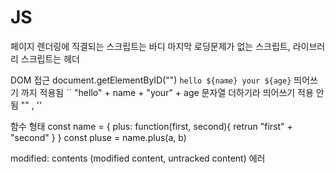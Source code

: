 # JS
페이지 렌더링에 직결되는 스크립트는 바디 마지막
로딩문제가 없는 스크립트, 라이브러리 스크립트는 헤더

DOM 접근 
document.getElementByID("")
`hello ${name} your ${age}`   띄어쓰기 까지 적용됨 ``
"hello" + name + "your" + age 문자열 더하기라 띄어쓰기 적용 안됨 "" , ''

함수 형태
const name = {
  plus: function(first, second){
   retrun "first" + "second"
   }
}
const pluse = name.plus(a, b)


modified:   contents (modified content, untracked content) 에러
